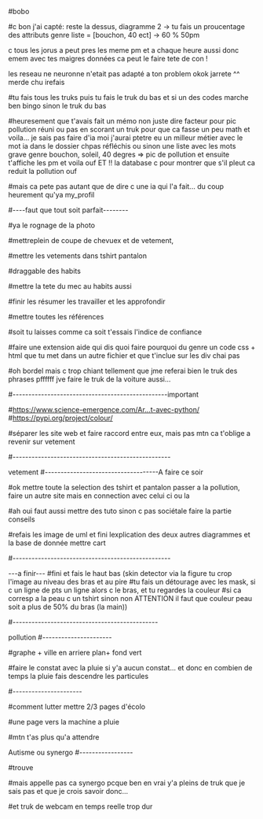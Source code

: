 #bobo

#c bon j'ai capté: reste la dessus, diagramme 2 -> tu fais un proucentage des attributs genre liste = [bouchon, 40 ect] -> 60 % 50pm

c tous les jorus a peut pres les meme pm et a chaque heure aussi donc emem avec tes maigres données ca peut le faire tete de con !

les reseau ne neuronne n'etait pas adapté a ton problem okok jarrete ^^ merde chu irefais 





#tu fais tous les truks puis tu fais le truk du bas et si un des codes marche ben bingo sinon le truk du bas


#heuresement que t'avais fait un mémo non juste dire facteur pour pic pollution réuni ou pas en scorant un truk pour que ca fasse un peu math et voila... je sais pas faire d'ia moi j'aurai ptetre eu un milleur métier avec le mot ia dans le dossier chpas réfléchis ou sinon une liste avec les mots grave genre bouchon, soleil, 40 degres => pic de pollution et ensuite t'affiche les pm et voila ouf ET !! la database c pour montrer que s'il pleut ca reduit la pollution ouf  

#mais ca pete pas autant que de dire c une ia qui l'a fait... du coup heurement qu'ya my_profil


#----faut que tout soit parfait--------

#ya le rognage de la photo 

#mettreplein de coupe de chevuex et de vetement,

#mettre les vetements dans tshirt pantalon

#draggable des habits 

#mettre la tete du mec au habits aussi

#finir les résumer les travailler et les approfondir

#mettre toutes les références

#soit tu laisses comme ca soit t'essais l'indice de confiance

#faire une extension aide qui dis quoi faire pourquoi du genre un code css + html que tu met dans un autre fichier et que t'inclue sur les div chai pas

#oh bordel mais c trop chiant tellement que jme referai bien le truk des phrases pffffff jve faire le truk de la voiture aussi...

#-------------------------------------------------important

#https://www.science-emergence.com/Ar...t-avec-python/ #https://pypi.org/project/colour/

#séparer les site web et faire raccord entre eux, mais pas mtn ca t'oblige a revenir sur vetement

#--------------------------------------------------

vetement
#------------------------------------A faire ce soir

#ok mettre toute la selection des tshirt et pantalon passer a la pollution, faire un autre site mais en connection avec celui ci ou la

#ah oui faut aussi mettre des tuto sinon c pas sociétale faire la partie conseils

#refais les image de uml et fini lexplication des deux autres diagrammes et la base de donnée mettre cart

#--------------------------------------------------

---a finir--- #fini et fais le haut bas (skin detector via la figure tu crop l'image au niveau des bras et au pire #tu fais un détourage avec les mask, si c un ligne de pts un ligne alors c le bras, et tu regardes la couleur #si ca corresp a la peau c un tshirt sinon non ATTENTION il faut que couleur peau soit a plus de 50% du bras (la main))

#----------------------------------------------

pollution
#----------------------

#graphe + ville en arriere plan+ fond vert

#faire le constat avec la pluie si y'a aucun constat... et donc en combien de temps la pluie fais descendre les particules

#----------------------

#comment lutter mettre 2/3 pages d'écolo

#une page vers la machine a pluie

#mtn t'as plus qu'a attendre

Autisme ou synergo
#-----------------

#trouve

#mais appelle pas ca synergo pcque ben en vrai y'a pleins de truk que je sais pas et que je crois savoir donc...

#et truk de webcam en temps reelle trop dur
